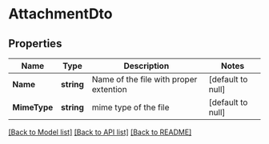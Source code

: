 # AttachmentDto

## Properties
Name | Type | Description | Notes
------------ | ------------- | ------------- | -------------
**Name** | **string** | Name of the file with proper extention | [default to null]
**MimeType** | **string** | mime type of the file | [default to null]

[[Back to Model list]](../README.md#documentation-for-models) [[Back to API list]](../README.md#documentation-for-api-endpoints) [[Back to README]](../README.md)

